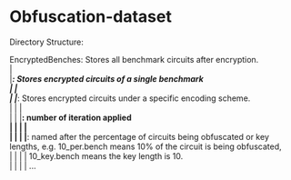 # Obfuscation-dataset<br />
Directory Structure:<br />

EncryptedBenches: Stores all benchmark circuits after encryption. <br />
    |<br />
    |___<Benchmarks>: Stores encrypted circuits of a single benchmark<br />
    |       |<br />
    |       |___<Encoding schemes>: Stores encrypted circuits under a specific encoding scheme.<br />
    |       |       |<br />
    |       |       |__<Iteration numbers>: number of iteration applied<br />
    |       |       |       |<br />
    |       |       |       |__<Encrypted benchmarks>: named after the percentage of circuits being obfuscated or key lengths, e.g. 10_per.bench means 10% of the circuit is being obfuscated,<br />
    |       |       |       |                           10_key.bench means the key length is 10.<br />
    |       |       |       |
    ...<br />
         
